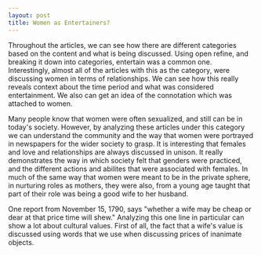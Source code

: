 ```yaml
---
layout: post
title: Women as Entertainers?
---
```


Throughout the articles, we can see how there are different categories based on the content and what is being discussed. Using open refine, and breaking it down into categories, entertain was a common one. Interestingly, almost all of the articles with this as the category, were discussing women in terms of relationships. We can see how this really reveals context about the time period and what was considered entertainment. We also can get an idea of the connotation which was attached to women. 

Many people know that women were often sexualized, and still can be in today's society. However, by analyzing these articles under this category we can understand the community and the way that women were portrayed in newspapers for the wider society to grasp. It is interesting that females and love and relationships are always discussed in unison. It really demonstrates the way in which society felt that genders were practiced, and the different actions and abilites that were associated with females. In much of the same way that women were meant to be in the private sphere, in nurturing roles as mothers, they were also, from a young age taught that part of their role was being a good wife to her husband.    

One report from November 15, 1790, says "whether a wife may be cheap or dear at that price time will shew." Analyzing this one line in particular can show a lot about cultural values. First of all, the fact that a wife's value is discussed using words that we use when discussing prices of inanimate objects. 
